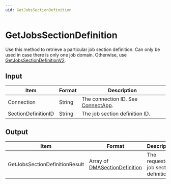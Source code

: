 ```yaml
---
uid: GetJobsSectionDefinition
---
```


# GetJobsSectionDefinition

Use this method to retrieve a particular job section definition. Can only be used in case there is only one job domain. Otherwise, use [GetJobsSectionDefinitionV2](xref:GetJobsSectionDefinitionV2).

## Input

| Item                | Format | Description                                          |
|---------------------|--------|------------------------------------------------------|
| Connection          | String | The connection ID. See [ConnectApp](xref:ConnectApp). |
| SectionDefinitionID | String | The job section definition ID.                       |

## Output

| Item | Format | Description |
|--|--|--|
| GetJobsSectionDefinitionResult | Array of [DMASectionDefinition](xref:DMASectionDefinition) | The requested job section definition. |
